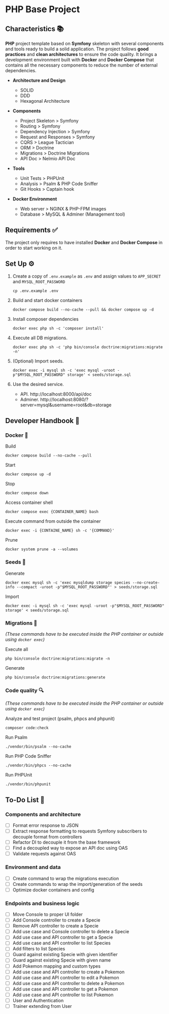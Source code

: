 PHP Base Project
===

## Characteristics 📚

**PHP** project template based on **Symfony** skeleton with several components and tools ready to build a solid application. The project follows **good practices** and **clean architectures** to ensure the code quality. It brings a development environment built with **Docker** and **Docker Compose** that contains all the necessary components to reduce the number of external dependencies.

- **Architecture and Design**
  - SOLID
  - DDD
  - Hexagonal Architecture

- **Components**
  - Project Skeleton > Symfony
  - Routing > Symfony
  - Dependency Injection > Symfony
  - Request and Responses > Symfony
  - CQRS > League Tactician
  - ORM > Doctrine
  - Migrations > Doctrine Migrations
  - API Doc > Nelmio API Doc

- **Tools**
  - Unit Tests > PHPUnit
  - Analysis > Psalm & PHP Code Sniffer
  - Git Hooks > Captain hook

- **Docker Environment**
  - Web server > NGINX & PHP-FPM images
  - Database > MySQL & Adminer (Management tool)

## Requirements ✅

The project only requires to have installed **Docker** and **Docker Compose** in order to start working on it.

## Set Up ⚙️

1. Create a copy of `.env.example` as `.env` and assign values to `APP_SECRET` and `MYSQL_ROOT_PASSWORD`
    ```shell
    cp .env.example .env
    ```

2. Build and start docker containers
    ```shell
    docker compose build --no-cache --pull && docker compose up -d
    ```

3. Install composer dependencies
    ```shell
    docker exec php sh -c 'composer install'
    ```

4. Execute all DB migrations.
    ```shell
    docker exec php sh -c 'php bin/console doctrine:migrations:migrate -n'
    ```

5. (Optional) Import seeds.
    ```shell
    docker exec -i mysql sh -c 'exec mysql -uroot -p"$MYSQL_ROOT_PASSWORD" storage' < seeds/storage.sql
    ```
   
6. Use the desired service.
    - API. http://localhost:8000/api/doc
    - Adminer. http://localhost:8080/?server=mysql&username=root&db=storage

## Developer Handbook 📖

### Docker 🐋

Build
```shell
docker compose build --no-cache --pull
```

Start
```shell
docker compose up -d
```

Stop
```shell
docker compose down
```

Access container shell
```shell
docker compose exec {CONTAINER_NAME} bash
```

Execute command from outside the container
```shell
docker exec -i {CONTAINE_NAME} sh -c '{COMMAND}'
```

Prune
```shell
docker system prune -a --volumes
```

### Seeds 🌱

Generate
```shell
docker exec mysql sh -c 'exec mysqldump storage species --no-create-info --compact -uroot -p"$MYSQL_ROOT_PASSWORD"' > seeds/storage.sql
```

Import
```shell
docker exec -i mysql sh -c 'exec mysql -uroot -p"$MYSQL_ROOT_PASSWORD" storage' < seeds/storage.sql
```

### Migrations 💾

_(These commands have to be executed inside the PHP container or outside using `docker exec`)_

Execute all
```shell
php bin/console doctrine:migrations:migrate -n
```

Generate
```shell
php bin/console doctrine:migrations:generate
```

### Code quality 🔍

_(These commands have to be executed inside the PHP container or outside using `docker exec`)_

Analyze and test project (psalm, phpcs and phpunit)
```shell
composer code:check
```

Run Psalm
```shell
./vendor/bin/psalm --no-cache
```

Run PHP Code Sniffer
```shell
./vendor/bin/phpcs --no-cache
```

Run PHPUnit
```shell
./vendor/bin/phpunit
```

## To-Do List 📃

### Components and architecture
* [ ] Format error response to JSON
* [ ] Extract response formatting to requests Symfony subscribers to decouple format from controllers
* [ ] Refactor DI to decouple it from the base framework
* [ ] Find a decoupled way to expose an API doc using OAS
* [ ] Validate requests against OAS

### Environment and data
* [ ] Create command to wrap the migrations execution
* [ ] Create commands to wrap the import/generation of the seeds
* [ ] Optimize docker containers and config

### Endpoints and business logic
* [ ] Move Console to proper UI folder
* [ ] Add Console controller to create a Specie
* [ ] Remove API controller to create a Specie
* [ ] Add use case and Console controller to delete a Specie
* [ ] Add use case and API controller to get a Specie
* [ ] Add use case and API controller to list Species
* [ ] Add filters to list Species
* [ ] Guard against existing Specie with given identifier
* [ ] Guard against existing Specie with given name
* [ ] Add Pokemon mapping and custom types
* [ ] Add use case and API controller to create a Pokemon
* [ ] Add use case and API controller to edit a Pokemon
* [ ] Add use case and API controller to delete a Pokemon
* [ ] Add use case and API controller to get a Pokemon
* [ ] Add use case and API controller to list Pokemon
* [ ] User and Authentication
* [ ] Trainer extending from User